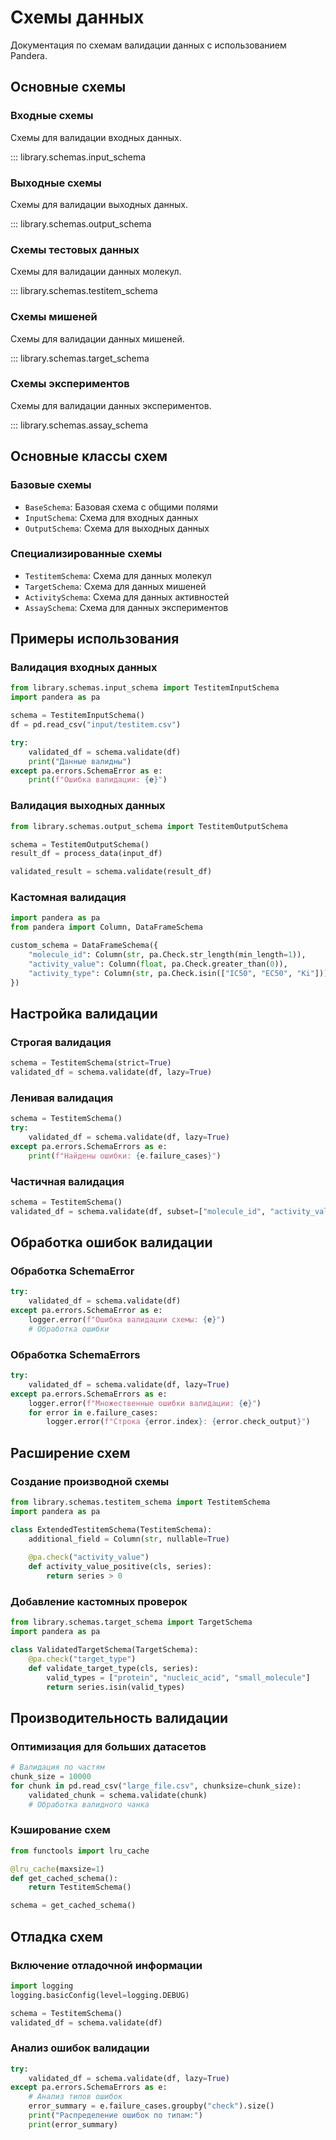 # Схемы данных

Документация по схемам валидации данных с использованием Pandera.

## Основные схемы

### Входные схемы

Схемы для валидации входных данных.

::: library.schemas.input_schema

### Выходные схемы

Схемы для валидации выходных данных.

::: library.schemas.output_schema

### Схемы тестовых данных

Схемы для валидации данных молекул.

::: library.schemas.testitem_schema

### Схемы мишеней

Схемы для валидации данных мишеней.

::: library.schemas.target_schema

### Схемы экспериментов

Схемы для валидации данных экспериментов.

::: library.schemas.assay_schema

## Основные классы схем

### Базовые схемы

- `BaseSchema`: Базовая схема с общими полями
- `InputSchema`: Схема для входных данных
- `OutputSchema`: Схема для выходных данных

### Специализированные схемы

- `TestitemSchema`: Схема для данных молекул
- `TargetSchema`: Схема для данных мишеней
- `ActivitySchema`: Схема для данных активностей
- `AssaySchema`: Схема для данных экспериментов

## Примеры использования

### Валидация входных данных

```python
from library.schemas.input_schema import TestitemInputSchema
import pandera as pa

schema = TestitemInputSchema()
df = pd.read_csv("input/testitem.csv")

try:
    validated_df = schema.validate(df)
    print("Данные валидны")
except pa.errors.SchemaError as e:
    print(f"Ошибка валидации: {e}")
```

### Валидация выходных данных

```python
from library.schemas.output_schema import TestitemOutputSchema

schema = TestitemOutputSchema()
result_df = process_data(input_df)

validated_result = schema.validate(result_df)
```

### Кастомная валидация

```python
import pandera as pa
from pandera import Column, DataFrameSchema

custom_schema = DataFrameSchema({
    "molecule_id": Column(str, pa.Check.str_length(min_length=1)),
    "activity_value": Column(float, pa.Check.greater_than(0)),
    "activity_type": Column(str, pa.Check.isin(["IC50", "EC50", "Ki"]))
})
```

## Настройка валидации

### Строгая валидация

```python
schema = TestitemSchema(strict=True)
validated_df = schema.validate(df, lazy=True)
```

### Ленивая валидация

```python
schema = TestitemSchema()
try:
    validated_df = schema.validate(df, lazy=True)
except pa.errors.SchemaErrors as e:
    print(f"Найдены ошибки: {e.failure_cases}")
```

### Частичная валидация

```python
schema = TestitemSchema()
validated_df = schema.validate(df, subset=["molecule_id", "activity_value"])
```

## Обработка ошибок валидации

### Обработка SchemaError

```python
try:
    validated_df = schema.validate(df)
except pa.errors.SchemaError as e:
    logger.error(f"Ошибка валидации схемы: {e}")
    # Обработка ошибки
```

### Обработка SchemaErrors

```python
try:
    validated_df = schema.validate(df, lazy=True)
except pa.errors.SchemaErrors as e:
    logger.error(f"Множественные ошибки валидации: {e}")
    for error in e.failure_cases:
        logger.error(f"Строка {error.index}: {error.check_output}")
```

## Расширение схем

### Создание производной схемы

```python
from library.schemas.testitem_schema import TestitemSchema
import pandera as pa

class ExtendedTestitemSchema(TestitemSchema):
    additional_field = Column(str, nullable=True)
    
    @pa.check("activity_value")
    def activity_value_positive(cls, series):
        return series > 0
```

### Добавление кастомных проверок

```python
from library.schemas.target_schema import TargetSchema
import pandera as pa

class ValidatedTargetSchema(TargetSchema):
    @pa.check("target_type")
    def validate_target_type(cls, series):
        valid_types = ["protein", "nucleic_acid", "small_molecule"]
        return series.isin(valid_types)
```

## Производительность валидации

### Оптимизация для больших датасетов

```python
# Валидация по частям
chunk_size = 10000
for chunk in pd.read_csv("large_file.csv", chunksize=chunk_size):
    validated_chunk = schema.validate(chunk)
    # Обработка валидного чанка
```

### Кэширование схем

```python
from functools import lru_cache

@lru_cache(maxsize=1)
def get_cached_schema():
    return TestitemSchema()

schema = get_cached_schema()
```

## Отладка схем

### Включение отладочной информации

```python
import logging
logging.basicConfig(level=logging.DEBUG)

schema = TestitemSchema()
validated_df = schema.validate(df)
```

### Анализ ошибок валидации

```python
try:
    validated_df = schema.validate(df, lazy=True)
except pa.errors.SchemaErrors as e:
    # Анализ типов ошибок
    error_summary = e.failure_cases.groupby("check").size()
    print("Распределение ошибок по типам:")
    print(error_summary)
```
